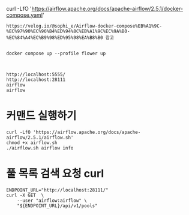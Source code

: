 
curl -LfO '<https://airflow.apache.org/docs/apache-airflow/2.5.1/docker-compose.yaml>'

```
https://velog.io/@sophi_e/Airflow-docker-compose%EB%A1%9C-%EC%97%90%EC%96%B4%ED%94%8C%EB%A1%9C%EC%9A%B0-%EC%84%A4%EC%B9%98%ED%95%98%EA%B8%B0 참고


docker compose up --profile flower up 



http://localhost:5555/
http://localhost:28111
airflow
airflow

````

# 커맨드 실행하기

```
curl -LfO 'https://airflow.apache.org/docs/apache-airflow/2.5.1/airflow.sh'
chmod +x airflow.sh
./airflow.sh airflow info
```

# 풀 목록 검색 요청 curl
```
ENDPOINT_URL="http://localhost:28111/"
curl -X GET  \
    --user "airflow:airflow" \
    "${ENDPOINT_URL}/api/v1/pools"
```